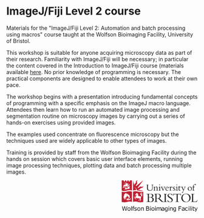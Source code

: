 ImageJ/Fiji Level 2 course
==========================

Materials for the "ImageJ/Fiji Level 2: Automation and batch processing using macros" course taught at the Wolfson Bioimaging Facility, University of Bristol.

This workshop is suitable for anyone acquiring microscopy data as part of their research. Familiarity with ImageJ/Fiji will be necessary; in particular the content covered in the Introduction to ImageJ/Fiji course (materials available [here](https://github.com/SJCross/ImageJ-Fiji-Level-1-course). No prior knowledge of programming is necessary. The practical components are designed to enable attendees to work at their own pace.

The workshop begins with a presentation introducing fundamental concepts of programming with a specific emphasis on the ImageJ macro language. Attendees then learn how to run an automated image processing and segmentation routine on microscopy images by carrying out a series of hands-on exercises using provided images.

The examples used concentrate on fluorescence microscopy but the techniques used are widely applicable to other types of images.

Training is provided by staff from the Wolfson Bioimaging Facility during the hands on session which covers basic user interface elements, running image processing techniques, plotting data and batch processing multiple images.

<img src="./Resources/wbif-colour-logo.png" width="200px" align="right">
